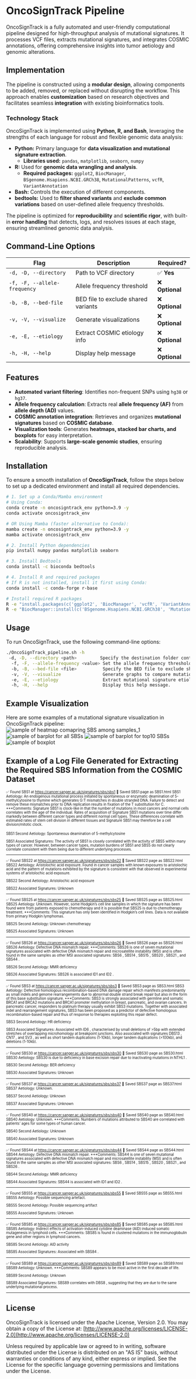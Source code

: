 # OncoSignTrack Pipeline

OncoSignTrack is a fully automated and user-friendly computational pipeline designed for high-throughput analysis of mutational signatures. It processes VCF files, extracts mutational signatures, and integrates COSMIC annotations, offering comprehensive insights into tumor aetiology and genomic alterations.

## Implementation

The pipeline is constructed using a **modular design**, allowing components to be added, removed, or replaced without disrupting the workflow. This approach enables **customization** based on research objectives and facilitates seamless **integration** with existing bioinformatics tools.

### **Technology Stack**
OncoSignTrack is implemented using **Python, R, and Bash**, leveraging the strengths of each language for robust and flexible genomic data analysis:

- **Python:** Primary language for **data visualization and mutational signature extraction**.
  - **Libraries used:** `pandas`, `matplotlib`, `seaborn`, `numpy`
- **R:** Used for **genomic data wrangling and analysis**.
  - **Required packages:** `ggplot2`, `BiocManager`, `BSgenome.Hsapiens.NCBI.GRCh38`, `MutationalPatterns`, `vcfR`, `VariantAnnotation`
- **Bash:** Controls the execution of different components.
- **bedtools:** Used to **filter shared variants** and **exclude common variations** based on user-defined allele frequency thresholds.

The pipeline is optimized for **reproducibility** and **scientific rigor**, with built-in **error handling** that detects, logs, and resolves issues at each stage, ensuring streamlined genomic data analysis.

## Command-Line Options

| **Flag** | **Description** | **Required?** |
|---------|-------------|--------------|
| `-d, -D, --directory` | Path to VCF directory | ✅ **Yes** |
| `-f, -F, --allele-frequency` | Allele frequency threshold | ❌ **Optional** |
| `-b, -B, --bed-file` | BED file to exclude shared variants | ❌ **Optional** |
| `-v, -V, --visualize` | Generate visualizations | ❌ **Optional** |
| `-e, -E, --etiology` | Extract COSMIC etiology info | ❌ **Optional** |
| `-h, -H, --help` | Display help message | ❌ **Optional** |

## Features

- **Automated variant filtering**: Identifies non-frequent SNPs using `hg38` or `hg37`.
- **Allele frequency calculation**: Extracts real **allele frequency (AF)** from **allele depth (AD)** values.
- **COSMIC annotation integration**: Retrieves and organizes **mutational signatures** based on **COSMIC database**.
- **Visualization tools**: Generates **heatmaps, stacked bar charts, and boxplots** for easy interpretation.
- **Scalability**: Supports **large-scale genomic studies**, ensuring reproducible analysis.

## Installation

To ensure a smooth installation of **OncoSignTrack**, follow the steps below to set up a dedicated environment and install all required dependencies.

```bash
# 1. Set up a Conda/Mamba environment
# Using Conda:
conda create -n oncosigntrack_env python=3.9 -y
conda activate oncosigntrack_env

# OR Using Mamba (faster alternative to Conda):
mamba create -n oncosigntrack_env python=3.9 -y
mamba activate oncosigntrack_env

# 2. Install Python dependencies
pip install numpy pandas matplotlib seaborn

# 3. Install Bedtools
conda install -c bioconda bedtools

# 4. Install R and required packages
# If R is not installed, install it first using Conda:
conda install -c conda-forge r-base

# Install required R packages
R -e "install.packages(c('ggplot2', 'BiocManager', 'vcfR', 'VariantAnnotation'))"
R -e "BiocManager::install(c('BSgenome.Hsapiens.NCBI.GRCh38', 'MutationalPatterns'))"

```
## Usage

To run OncoSignTrack, use the following command-line options:

```bash
./OncoSignTrack_pipeline.sh -h
 -d, -D, --directory <path>         Specify the destination folder containing VCF files. (Required)
  -f, -F, --allele-frequency <value> Set the allele frequency threshold. (Optional)
  -b, -B, --bed-file <file>          Specify the BED file to exclude shared variants. (Optional)
  -v, -V, --visualize                Generate graphs to compare mutational signatures among samples. (Optional)
  -e, -E, --etiology                 Extract mutational signature etiology from the COSMIC database. (Optional)
  -h, -H, --help                     Display this help message.
```

## Example Visualization

Here are some examples of a mutational signature visualization in OncoSignTrack pipeline:
![sample of heatmap comapring SBS among samples_1](images/heatmap_samples_with_counts.png)
![sample of barplot for all SBSs](images/sbs_stacked_percentage_barplot_adjusted.png)
![sample of barplot for top10 SBSs](images/top_10_sbs_with_percentages.png)
![sample of boxplot](images/box_plot_.png)

## Example of a Log File Generated for Extracting the Required SBS Information from the COSMIC Dataset
<small><small>
✅ Found SBS1 at https://cancer.sanger.ac.uk/signatures/sbs/sbs1
📄 Saved SBS1 page as SBS1.html
SBS1 Aetiology: An endogenous mutational process initiated by spontaneous or enzymatic deamination of 5-methylcytosine to thymine which generates G:T mismatches in double stranded DNA. Failure to detect and remove these mismatches prior to DNA replication results in fixation of the T substitution for C. 
***Comments: Signature SBS1 is clock-like in that the number of mutations in most cancers and normal cells correlates with the age of the individual. Rates of acquisition of Signature SBS1 mutations over time differ markedly between different cancer types and different normal cell types. These differences correlate with estimated rates of stem cell division in different tissues and Signature SBS1 may therefore be a cell division/mitotic clock.

SBS1 Second Aetiology: Spontaneous deamination of 5-methylcytosine

SBS1 Associated Signatures: The activity of SBS1 is closely correlated with the activity of SBS5 within many types of cancer. However, between cancer types, mutation burdens of SBS1 and SBS5 do not clearly correlate consistent with them being due to different underlying processes.

------------------------------------------------------------------------------------------------------------------------
✅ Found SBS22 at https://cancer.sanger.ac.uk/signatures/sbs/sbs22
📄 Saved SBS22 page as SBS22.html
SBS22 Aetiology: Aristolochic acid exposure. Found in cancer samples with known exposures to aristolochic acid and the pattern of mutations exhibited by the signature is consistent with that observed in experimental systems of aristolochic acid exposure.

SBS22 Second Aetiology: Aristolochic acid exposure

SBS22 Associated Signatures: Unknown

------------------------------------------------------------------------------------------------------------------------
✅ Found SBS25 at https://cancer.sanger.ac.uk/signatures/sbs/sbs25
📄 Saved SBS25 page as SBS25.html
SBS25 Aetiology: Unknown. However, some Hodgkin’s cell line samples in which the signature has been found were from patients exposed to chemotherapy and it is possible that SBS25 is due to chemotherapy treatment. 
***Comments: This signature has only been identified in Hodgkin’s cell lines. Data is not available from primary Hodgkin lymphomas.

SBS25 Second Aetiology: Unknown chemotherapy

SBS25 Associated Signatures: Unknown

------------------------------------------------------------------------------------------------------------------------
✅ Found SBS26 at https://cancer.sanger.ac.uk/signatures/sbs/sbs26
📄 Saved SBS26 page as SBS26.html
SBS26 Aetiology: Defective DNA mismatch repair. 
***Comments: SBS26 is one of seven mutational signatures associated with defective DNA mismatch repair and microsatellite instability (MSI) and is often found in the same samples as other MSI associated signatures: SBS6 , SBS14 , SBS15 , SBS20 , SBS21 , and SBS44 .

SBS26 Second Aetiology: MMR deficiency

SBS26 Associated Signatures: SBS26 is associated ID1 and ID2 .

------------------------------------------------------------------------------------------------------------------------
✅ Found SBS3 at https://cancer.sanger.ac.uk/signatures/sbs/sbs3
📄 Saved SBS3 page as SBS3.html
SBS3 Aetiology: Defective homologous recombination-based DNA damage repair which manifests predominantly as small indels and genome rearrangements due to abnormal double strand break repair but also in the form of this base substitution signature. 
***Comments: SBS3 is strongly associated with germline and somatic BRCA1 and BRCA2 mutations and BRCA1 promoter methylation in breast, pancreatic, and ovarian cancers. In pancreatic cancer, responders to platinum therapy usually exhibit SBS3 mutations. Together with associated indel and rearrangement signatures, SBS3 has been proposed as a predictor of defective homologous recombination-based repair and thus of response to therapies exploiting this repair defect.

SBS3 Second Aetiology: HR deficiency

SBS3 Associated Signatures: Associated with ID6 , characterised by small deletions of >5bp with extended stretches of overlapping microhomology at breakpoint junctions. Also associated with signatures DBS13 , CN17 , and SV3 , as well as short tandem duplications (1-10kb), longer tandem duplications (>100kb), and deletions (1-10kb).

------------------------------------------------------------------------------------------------------------------------
✅ Found SBS30 at https://cancer.sanger.ac.uk/signatures/sbs/sbs30
📄 Saved SBS30 page as SBS30.html
SBS30 Aetiology: SBS30 is due to deficiency in base excision repair due to inactivating mutations in NTHL1 .

SBS30 Second Aetiology: BER deficiency

SBS30 Associated Signatures: Unknown

------------------------------------------------------------------------------------------------------------------------
✅ Found SBS37 at https://cancer.sanger.ac.uk/signatures/sbs/sbs37
📄 Saved SBS37 page as SBS37.html
SBS37 Aetiology: Unknown.

SBS37 Second Aetiology: Unknown

SBS37 Associated Signatures: Unknown

------------------------------------------------------------------------------------------------------------------------
✅ Found SBS40 at https://cancer.sanger.ac.uk/signatures/sbs/sbs40
📄 Saved SBS40 page as SBS40.html
SBS40 Aetiology: Unknown. 
***Comments: Numbers of mutations attributed to SBS40 are correlated with patients’ ages for some types of human cancer.

SBS40 Second Aetiology: Unknown

SBS40 Associated Signatures: Unknown

------------------------------------------------------------------------------------------------------------------------
✅ Found SBS44 at https://cancer.sanger.ac.uk/signatures/sbs/sbs44
📄 Saved SBS44 page as SBS44.html
SBS44 Aetiology: Defective DNA mismatch repair. 
***Comments: SBS44 is one of seven mutational signatures associated with defective DNA mismatch repair and microsatellite instability (MSI) and is often found in the same samples as other MSI associated signatures: SBS6 , SBS14 , SBS15 , SBS20 , SBS21 , and SBS26 .

SBS44 Second Aetiology: MMR deficiency

SBS44 Associated Signatures: SBS44 is associated with ID1 and ID2 .

------------------------------------------------------------------------------------------------------------------------
✅ Found SBS55 at https://cancer.sanger.ac.uk/signatures/sbs/sbs55
📄 Saved SBS55 page as SBS55.html
SBS55 Aetiology: Possible sequencing artefact.

SBS55 Second Aetiology: Possible sequencing artifact

SBS55 Associated Signatures: Unknown

------------------------------------------------------------------------------------------------------------------------
✅ Found SBS85 at https://cancer.sanger.ac.uk/signatures/sbs/sbs85
📄 Saved SBS85 page as SBS85.html
SBS85 Aetiology: Indirect effects of activation-induced cytidine deaminase (AID) induced somatic mutagenesis in lymphoid cells. 
***Comments: SBS85 is found in clustered mutations in the immunoglobulin gene and other regions in lymphoid cancers.

SBS85 Second Aetiology: AID activity

SBS85 Associated Signatures: Associated with SBS84 .

------------------------------------------------------------------------------------------------------------------------
✅ Found SBS89 at https://cancer.sanger.ac.uk/signatures/sbs/sbs89
📄 Saved SBS89 page as SBS89.html
SBS89 Aetiology: Unknown. 
***Comments: SBS89 appears to be most active in the first decade of life.

SBS89 Second Aetiology: Unknown

SBS89 Associated Signatures: SBS89 correlates with DBS8 , suggesting that they are due to the same underlying mutational process.

------------------------------------------------------------------------------------------------------------------------
</small></small>

## License

OncoSignTrack is licensed under the Apache License, Version 2.0.
You may obtain a copy of the License at:
[http://www.apache.org/licenses/LICENSE-2.0](http://www.apache.org/licenses/LICENSE-2.0)

Unless required by applicable law or agreed to in writing, software distributed under the License is distributed on an "AS IS" basis, without warranties or conditions of any kind, either express or implied. See the License for the specific language governing permissions and limitations under the License.

